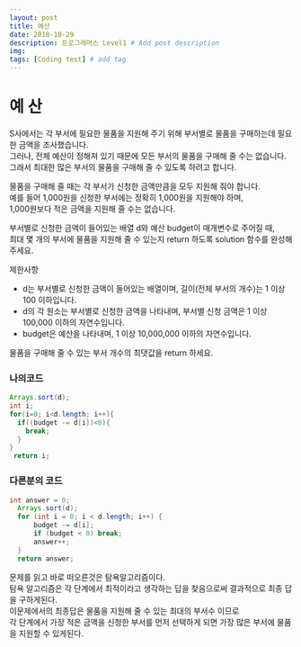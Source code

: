 ```yaml
---
layout: post
title: 예산
date: 2018-10-29
description: 프로그래머스 Level1 # Add post description
img: 
tags: [Coding test] # add tag
---
```


# 예 산
S사에서는 각 부서에 필요한 물품을 지원해 주기 위해 부서별로 물품을 구매하는데 필요한 금액을 조사했습니다.  
그러나, 전체 예산이 정해져 있기 때문에 모든 부서의 물품을 구매해 줄 수는 없습니다.  
그래서 최대한 많은 부서의 물품을 구매해 줄 수 있도록 하려고 합니다.

물품을 구매해 줄 때는 각 부서가 신청한 금액만큼을 모두 지원해 줘야 합니다.  
예를 들어 1,000원을 신청한 부서에는 정확히 1,000원을 지원해야 하며,  
1,000원보다 적은 금액을 지원해 줄 수는 없습니다.

부서별로 신청한 금액이 들어있는 배열 d와 예산 budget이 매개변수로 주어질 때,  
최대 몇 개의 부서에 물품을 지원해 줄 수 있는지 return 하도록 solution 함수를 완성해주세요.

제한사항
- d는 부서별로 신청한 금액이 들어있는 배열이며, 길이(전체 부서의 개수)는 1 이상 100 이하입니다.
- d의 각 원소는 부서별로 신청한 금액을 나타내며, 부서별 신청 금액은 1 이상 100,000 이하의 자연수입니다.
- budget은 예산을 나타내며, 1 이상 10,000,000 이하의 자연수입니다.

물품을 구매해 줄 수 있는 부서 개수의 최댓값을 return 하세요.


### 나의코드
~~~java
Arrays.sort(d);
int i;
for(i=0; i<d.length; i++){
  if((budget -= d[i])<0){
    break;
  }
}
 return i;
~~~
### 다른분의 코드
~~~java
int answer = 0;
  Arrays.sort(d);
  for (int i = 0; i < d.length; i++) {
      budget -= d[i];
      if (budget < 0) break;
      answer++;
  }
  return answer;
~~~
문제를 읽고 바로 떠오른것은 탐욕알고리즘이다.  
탐욕 알고리즘은 각 단계에서 최적이라고 생각하는 답을 찾음으로써  결과적으로 최종 답을 구하게된다.  
이문제에서의 최종답은 물품을 지원해 줄 수 있는 최대의 부서수 이므로  
각 단계에서 가장 적은 금액을 신청한 부서를 먼저 선택하게 되면 가장 많은 부서에 물품을 지원할 수 있게된다.
